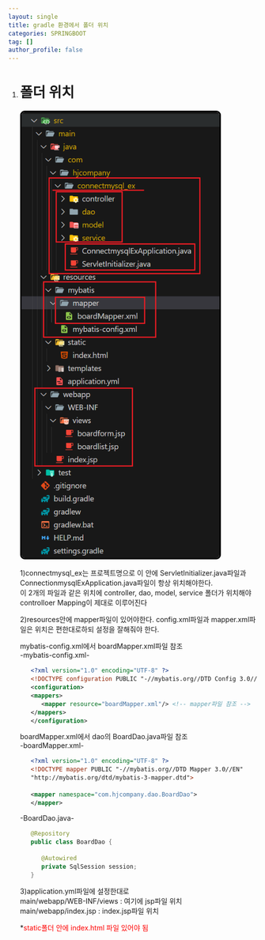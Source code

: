 ```yaml
---
layout: single
title: gradle 환경에서 폴더 위치
categories: SPRINGBOOT
tag: []
author_profile: false
---
```


1. # 폴더 위치
   <img src="../../imgs/springBoot/gradle_jsp_folder_lcoation.png" style="border:3px solid black;border-radius:9px;width:400px"> 

   1)connectmysql_ex는 프로젝트명으로 이 안에 ServletInitializer.java파일과 ConnectionmysqlExApplication.java파일이 항상 위치해야한다.   
   이 2개의 파일과 같은 위치에 controller, dao, model, service 폴더가 위치해야 controlloer Mapping이 제대로 이루어진다

   2)resources안에 mapper파일이 있어야한다. config.xml파일과 mapper.xml파일은 위치은 편한대로하되 설정을 잘해줘야 한다.
   
   mybatis-config.xml에서 boardMapper.xml파일 참조   
   -mybatis-config.xml-   
   ```xml
      <?xml version="1.0" encoding="UTF-8" ?>
      <!DOCTYPE configuration PUBLIC "-//mybatis.org//DTD Config 3.0//EN" "http://mybatis.org/dtd/mybatis-3-config.dtd">
      <configuration>
      <mappers>
         <mapper resource="boardMapper.xml"/> <!-- mapper파일 참조 -->
      </mappers>
      </configuration>
   ```

   boardMapper.xml에서 dao의 BoardDao.java파일 참조   
   -boardMapper.xml-   
   ```xml
      <?xml version="1.0" encoding="UTF-8" ?>
      <!DOCTYPE mapper PUBLIC "-//mybatis.org//DTD Mapper 3.0//EN"
      "http://mybatis.org/dtd/mybatis-3-mapper.dtd">

      <mapper namespace="com.hjcompany.dao.BoardDao">
      </mapper>
   ```

   -BoardDao.java-   
   ```java
      @Repository
      public class BoardDao {
         
         @Autowired
         private SqlSession session;
      }
   ```

   3)application.yml파일에 설정한대로   
   main/webapp/WEB-INF/views : 여기에 jsp파일 위치   
   main/webapp/index.jsp : index.jsp파일 위치   

   *<spna style="color:red">static폴더 안에 index.html 파일 있어야 됨</span>